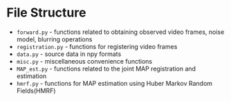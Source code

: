 # File Structure

- `forward.py` - functions related to obtaining observed video frames, noise model, blurring operations
- `registration.py` - functions for registering video frames
- `data.py` - source data in npy formats
- `misc.py` - miscellaneous convenience functions
- `MAP_est.py` - functions related to the joint MAP registration and estimation
- `hmrf.py` - functions for MAP estimation using Huber Markov Random Fields(HMRF)
